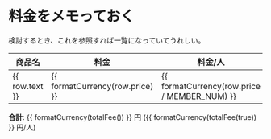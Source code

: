 # 料金をメモっておく

検討するとき、これを参照すれば一覧になっていてうれしい。

<script setup>

const MEMBER_NUM = 5;

// 合計算出のためにJSで管理
const tableRows = [
  {
    text: "星の降る森 ログコテージシグナス",
    price: 41800,
    references: [
      {
        text: "シーズンカレンダー",
        link: "https://www.star-forest.com/pages/58?b1316_date=2024-08",
      },
      {
        text: "料金表",
        link: "https://www.star-forest.com/pages/74/#:~:text=%E8%BF%BD%E5%8A%A0%E3%81%A8%E3%81%AA%E3%82%8A%E3%81%BE%E3%81%99%E3%80%82-,%E3%83%AD%E3%82%B0%E3%82%B3%E3%83%86%E3%83%BC%E3%82%B8%E3%80%8C%E3%82%B7%E3%82%B0%E3%83%8A%E3%82%B9%E3%80%8D,-%E3%80%901%E6%A3%9F6",
      },
    ],
  },
  {
    text: "バーベキューグリルセット",
    price: 1700,
    references: [
      {
        text: "レンタル品一覧",
        link: "https://www.star-forest.com/pages/41/#:~:text=%EF%BF%A5500-,%E3%83%90%E3%83%BC%E3%83%99%E3%82%AD%E3%83%A5%E3%83%BC%E3%82%B0%E3%83%AA%E3%83%AB%E3%82%BB%E3%83%83%E3%83%88,-%E2%80%BB%E9%89%84%E6%9D%BF%E3%83%BB%E7%B6%B2%E4%BB%98",
      },
    ],
  },
  {
    text: "焚き火台",
    price: 1200,
    references: [
      {
        text: "レンタル品一覧",
        link: "https://www.star-forest.com/pages/41/#:~:text=%EF%BF%A5200-,%E7%84%9A%E3%81%8D%E7%81%AB%E5%8F%B0,-%EF%BF%A51%2C200",
      },
    ],
  },
  {
    text: "電気炊飯器",
    price: 1000,
    references: [
      {
        text: "レンタル品一覧",
        link: "https://www.star-forest.com/pages/41/#:~:text=%EF%BF%A5250-,%E9%9B%BB%E6%B0%97%E7%82%8A%E9%A3%AF%E5%99%A8,-%EF%BF%A51%2C000",
      },
    ],
  },
  {
    text: "包丁・まな板セット",
    price: 300,
    references: [
      {
        text: "レンタル品一覧",
        link: "https://www.star-forest.com/pages/41/#:~:text=%EF%BF%A5200-,%E5%8C%85%E4%B8%81%E3%83%BB%E3%81%BE%E3%81%AA%E6%9D%BF%E3%82%BB%E3%83%83%E3%83%88,-%EF%BF%A5300",
      },
    ],
  },
  {
    text: "調理器具各種",
    price: 100,
    references: [
      {
        text: "レンタル品一覧",
        link: "https://www.star-forest.com/pages/41/#:~:text=%EF%BF%A5200-,%E8%AA%BF%E7%90%86%E5%99%A8%E5%85%B7,-%E5%90%84%E7%A8%AE",
      },
    ],
  },
  {
    text: "鍋",
    price: 300,
    references: [
      {
        text: "レンタル品一覧",
        link: "https://www.star-forest.com/pages/41/#:~:text=%EF%BF%A5500-,%E9%8D%8B,-%EF%BF%A5300",
      },
    ],
  },
  {
    text: "カセットコンロ(ガスなし)",
    price: 700,
    references: [
      {
        text: "レンタル品一覧",
        link: "https://www.star-forest.com/pages/41/#:~:text=%EF%BF%A5100-,%E3%82%AB%E3%82%BB%E3%83%83%E3%83%88%E3%82%B3%E3%83%B3%E3%83%AD,-%EF%BC%88%E3%82%AC%E3%82%B9%E3%81%AA%E3%81%97%EF%BC%89",
      },
    ],
  },
  {
    text: "発知渓流釣りセンター",
    price: 2500 * MEMBER_NUM,
    references: [
      {
        text: "星の降る森 -アクティビティ",
        link: "https://www.star-forest.com/pages/22/#block242:~:text=%E3%80%90-,%E7%99%BA%E7%9F%A5%E6%B8%93%E6%B5%81%E9%87%A3%E3%82%8A%E3%82%BB%E3%83%B3%E3%82%BF%E3%83%BC,-%E3%80%91%0A%0A3%E6%9C%88",
      },
    ],
  },
  {
    text: "高速料金(往復)",
    price: 5430 * 2,
    references: [
        {
            text: "NAVITIME 経路検索",
            link: "https://www.navitime.co.jp/highway/route/searchlist?depIcsapa=%E7%89%9B%E4%B9%85%E9%98%BF%E8%A6%8BIC%EF%BC%88%E9%A6%96%E9%83%BD%E5%9C%8F%E4%B8%AD%E5%A4%AE%E9%80%A3%E7%B5%A1%E8%87%AA%E5%8B%95%E8%BB%8A%E9%81%93%EF%BC%88%E8%8C%85%E3%83%B6%E5%B4%8E%EF%BD%9E%E5%A4%A7%E6%A0%84%EF%BC%89%EF%BC%89&depIcId=112020&depIcType=ic&arvIcsapa=%E6%B2%BC%E7%94%B0IC%EF%BC%88%E9%96%A2%E8%B6%8A%E8%87%AA%E5%8B%95%E8%BB%8A%E9%81%93%EF%BC%89&arvIcId=20180#result-head-0"
        }
    ]
  }
];

function formatCurrency(number) {
    // 数値を文字列に変換し、3桁ごとにカンマを挿入（アメリカ英語のロケールを使用）
    const formattedNumber = number.toLocaleString('en-US');
    return `${formattedNumber}`;
}

// 合計金額を算出
// 引数にtrueを渡すと料金/人の合計を算出する
function totalFee(isPerPerson = false){
    const prices = tableRows.map(item => isPerPerson ? item.price / MEMBER_NUM : item.price);
    return prices.reduce((sum, price) => sum + price, 0)
}

</script>

<table tabindex="0">
    <thead>
        <tr>
            <th>商品名</th>
            <th>料金</th>
            <th>料金/人</th>
            <th>リファレンス</th>
        </tr>
    </thead>
    <tbody>
        <tr v-for="row in tableRows">
            <td>{{ row.text }}</td>
            <td>{{ formatCurrency(row.price) }}</td>
            <td>{{ formatCurrency(row.price / MEMBER_NUM) }}</td>
            <td>
                <span v-for="(reference, index) in row.references">
                    <a :href="reference.link" target="_blank" rel="noreferrer">{{ reference.text }}</a><span v-if="index < row.references.length - 1">, </span>
                </span>
            </td>
        </tr>
    </tbody>
</table>

**合計**: {{ formatCurrency(totalFee()) }} 円 ({{ formatCurrency(totalFee(true)) }} 円/人)
